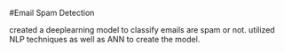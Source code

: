 #Email Spam Detection

created a deeplearning model to classify emails are spam or not.
utilized NLP techniques as well as ANN to create the model.
